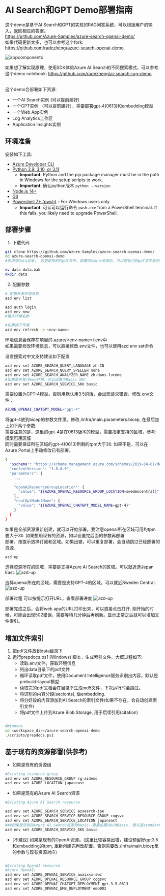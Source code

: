 # AI Search和GPT Demo部署指南
这个demo是基于AI Search和GPT的实现的RAG问答系统，可以根据用户的输入，返回相应的答案。
<br/>
https://github.com/Azure-Samples/azure-search-openai-demo/
<br/>
如果代码更新太多，也可以参考这个fork:
https://github.com/radezheng/azure-search-openai-demo

![appcomponents](./img/appcomponents.png)

如果想了解实现原理，使用SDK体验Azure AI Search的不同搜索模式，可以参考这个demo notebook: https://github.com/radezheng/ai-search-rag-demo


<br/>
这个demo会部署如下资源: <br/>

 - 一个AI Search实例 (可以提前建好)
 - 一个GPT实例 （可以提前建好），需要部署gpt-4(0613)和embedding模型
 - 一个Web App实例
 - Log Analytics工作区
 - Application Insights实例

## 环境准备

安装如下工具:

* [Azure Developer CLI](https://aka.ms/azure-dev/install)
* [Python 3.9, 3.10, or 3.11](https://www.python.org/downloads/)
  * **Important**: Python and the pip package manager must be in the path in Windows for the setup scripts to work.
  * **Important**: 确认python版本 `python --version` 
* [Node.js 14+](https://learn.microsoft.com/zh-cn/windows/dev-environment/javascript/nodejs-on-windows)
* [Git](https://git-scm.com/downloads)
* [Powershell 7+ (pwsh)](https://github.com/powershell/powershell) - For Windows users only.
  * **Important**: 可认可以运行命令 `pwsh.exe` from a PowerShell terminal. If this fails, you likely need to upgrade PowerShell.


## 部署步骤
1. 下载代码
``` bash
git clone https://github.com/Azure-Samples/azure-search-openai-demo/
cd azure-search-openai-demo
#先清空data目录， 这里是样例的pdf文件。部署完Azure资源后，可以把自己的pdf文件放到这个目录下

mv data data.bak
mkdir data
```

2. 配置参数
``` bash
# 配置开发环境名称
azd env list

azd auth login
azd env new
#输入环境名称

#如果换了环境
azd env refresh -e <env-name>

```
环境信息会保存在项目的.azure/\<env-name\>/.env中 <br/>
如果需要修改环境信息，可以直接修改.env文件，也可以使用azd env set命令


设置搜索对中文支持建议如下配置
``` bash
azd env set AZURE_SEARCH_QUERY_LANGUAGE zh-CN
azd env set AZURE_SEARCH_QUERY_SPELLER none
azd env set AZURE_SEARCH_ANALYZER_NAME zh-Hans.lucene
#如果是开发/Demo环境，可以设置为Basic SKU
azd env set AZURE_SEARCH_SERVICE_SKU basic
```

需要设置为GPT-4模型。否则用默认用3.5的话，会出现请求错误。修改.env文件：
``` bash
AZURE_OPENAI_CHATGPT_MODEL="gpt-4"
```
将gpt-4放到bicep的参数文件里。修改./infra/main.parameters.bicep, 在最后加上如下两个参数. <br/>
需要注意的是，这里的gpt-4是在0613版本的模型，需要指定支持的区域，参考: [模型可用区域](https://learn.microsoft.com/zh-cn/azure/ai-services/openai/concepts/models#gpt-4-and-gpt-4-turbo-preview-model-availability)
<br/>
同时需要保证所在区域的gpt-4(0613)所剩的tpm大于30. 如果不是，可以在Azure Portal上手动修改已有部署。

``` bash
{
  "$schema": "https://schema.management.azure.com/schemas/2019-04-01/deploymentParameters.json#",
  "contentVersion": "1.0.0.0",
  "parameters": {
    ...
    ,
    "openAiResourceGroupLocation": {
      "value": "${AZURE_OPENAI_RESOURCE_GROUP_LOCATION=swedencentral}"
    },
    "chatGptModelName": {
      "value": "${AZURE_OPENAI_CHATGPT_MODEL_NAME=gpt-4}"
    }
  }
}

``` 

如果是全部资源重新创建，就可以开始部署，要注意openai所在区域可用的tpm要大于30. 如果想用现有的资源，如以设置完后面的参数再部署<br/>
部署，按提示选择订阅和区域。如果出错，可以重复部署，会自动跳过已经部署的资源.  
``` bash
azd up
```
选择资源所在的区域，需要是支持Azure AI Search的区域。可以就近选Japan East.
![azd-up](./img/location.png)

选择openai所在的区域，需要是支持GPT-4的区域。可以就近Sweden Central.
![azd-up](./img/openai.location.png)

部署过程 可以按提示打开URL，查看部署进度
![azd-up](./img/deploying.png)

部署完成之后，会将web app的URL打印出来，可以直接点击打开. 刚开始的时候，可能会出现502错误，需要等待几分钟后再刷新。显示正常之后就可以增加文件索引。

## 增加文件索引
1. 把pdf文件放到data目录下
2. 运行prepdocs.ps1 (Windows) 脚本，生成索引文件。大概过程如下:
    -  读取.env文件，获取环境信息
    -  列出data目录下的pdf文件
    - 循环读取pdf文件，使用Document Intelligence服务识别出内容。默认是prebuild-layout模型
    - 读取完的pdf文档会在目录下生成md5文件，下次运行时会跳过。
    - 将识别的内容分段(secionts), 做embedding.
    - 将分好段的内容添加到AI Search的索引文件(如果不存在，会自动创建索引文件)
    - 将pdf文件上传到Azure Blob Storage, 用于后续引用(citation)

``` bash

#Windows
cd <workspace_dir>/azure-search-openai-demo
./scripts/prepdocs.ps1
``` 

## 基于现有的资源部署(供参考)
 - 如果是现有的资源组

``` bash
#Existing resource group
azd env set AZURE_RESOURCE_GROUP rg-aidemo
azd env set AZURE_LOCATION japaneast
```


 - 如果是现有的Azure AI Search资源
``` bash
#Existing Azure AI Search resource

azd env set AZURE_SEARCH_SERVICE azsearch-jpe
azd env set AZURE_SEARCH_SERVICE_RESOURCE_GROUP cogsvc
azd env set AZURE_SEARCH_SERVICE_LOCATION japaneast
###如果是现有的Azure AI Search资源为basic，需要设置SKU为Basic. 默认是standard
azd env set AZURE_SEARCH_SERVICE_SKU basic
```

 - [不建议] 如果是现有的OpenAI资源。(这里比较容易出错，建设预留好gpt3.5和embedding的tpm, 重新创建完再改配置。否则需要改./infra/main.bicep里的参数与现有资源对应)
``` bash

#Existing OpenAI resource
#Azure OpenAI:
azd env set AZURE_OPENAI_SERVICE aoaixxx-swc
azd env set AZURE_OPENAI_RESOURCE_GROUP cogsvc
azd env set AZURE_OPENAI_CHATGPT_DEPLOYMENT gpt-3.5-0613
azd env set AZURE_OPENAI_EMB_DEPLOYMENT emb002

```
